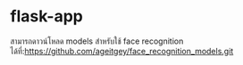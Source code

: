 # flask-app

สามารถดาวน์โหลด models สำหรับใช้ face recognition ได้ที่:https://github.com/ageitgey/face_recognition_models.git
